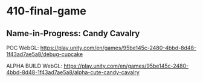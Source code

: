 # 410-final-game

## Name-in-Progress: Candy Cavalry


POC
WebGL: https://play.unity.com/en/games/95be145c-2480-4bbd-8d48-1f43ad7ae5a8/debug-cupcake


ALPHA BUILD
WebGL: https://play.unity.com/en/games/95be145c-2480-4bbd-8d48-1f43ad7ae5a8/alpha-cute-candy-cavalry
